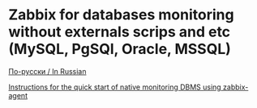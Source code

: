 # Zabbix for databases monitoring without externals scrips and etc (MySQL, PgSQl, Oracle, MSSQL)

[По-русски / In Russian](README.ru.md)

[Instructions for the quick start of native monitoring DBMS using zabbix-agent](HOWTO_START_DBMON.md)
